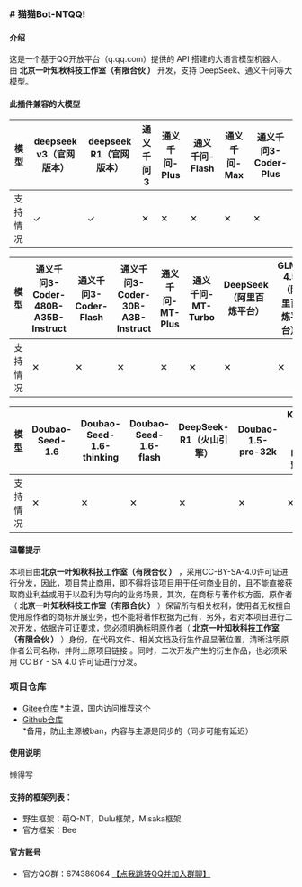 ### # 猫猫Bot-NTQQ!


#### 介绍
这是一个基于QQ开放平台（q.qq.com）提供的 API 搭建的大语言模型机器人，由  **北京一叶知秋科技工作室（有限合伙 ）** 开发，支持 DeepSeek、通义千问等大模型。

#### 此插件兼容的大模型
| 模型   | deepseek v3（官网版本） | deepseek R1（官网版本） | 通义千问3 | 通义千问-Plus | 通义千问-Flash | 通义千问-Max | 通义千问3-Coder-Plus |
|------|-------------------|-------------------|-------|-----------|------------|----------|------------------|
| 支持情况 | ✓                | ✓                | ✕     | ✕         | ✕          | ✕        | ✕                |

| 模型   | 通义千问3-Coder-480B-A35B-Instruct | 通义千问3-Coder-Flash | 通义千问3-Coder-30B-A3B-Instruct | 通义千问-MT-Plus | 通义千问-MT-Turbo | DeepSeek（阿里百炼平台） | GLM-4.5（阿里百炼平台） |
|------|--------------------------------|-------------------|------------------------------|--------------|---------------|------------------|-----------------|
| 支持情况 | ✕                              | ✕                 | ✕                            | ✕            | ✕             | ✕                | ✕               |

| 模型   | Doubao-Seed-1.6 | Doubao-Seed-1.6-thinking | Doubao-Seed-1.6-flash | DeepSeek-R1（火山引擎） | Doubao-1.5-pro-32k | Kimi-K2（火山引擎） | DeepSeek-V3（火山引擎） |
|------|-----------------|--------------------------|-----------------------|-------------------|--------------------|---------------|-------------------|
| 支持情况 | ✕                | ✕                       | ✕                    | ✕             | ✕             | ✕           | ✕              | ✕ 

#### 温馨提示
本项目由**北京一叶知秋科技工作室（有限合伙 ）** ，采用CC-BY-SA-4.0许可证进行分发，因此，项目禁止商用，即不得将该项目用于任何商业目的，且不能直接获取商业利益或用于以盈利为导向的业务场景，其次，在商标与著作权方面，原作者（ **北京一叶知秋科技工作室（有限合伙 ）** ）保留所有相关权利，使用者无权擅自使用原作者的商标开展业务，也不能将著作权据为己有，另外，若对本项目进行二次开发，依据许可证要求，您必须明确标明原作者（ **北京一叶知秋科技工作室（有限合伙 ）** ）身份，在代码文件、相关文档及衍生作品显著位置，清晰注明原作者公司名称，并附上原项目链接 。同时，二次开发产生的衍生作品，也必须采用 CC BY - SA 4.0 许可证进行分发。

###  项目仓库
- [Gitee仓库](https://gitee.com/Autole/cat-bot-ntqq)  *主源，国内访问推荐这个
- [Github仓库](https://github.com/3639254335/catcat)  *备用，防止主源被ban，内容与主源是同步的（同步可能有延迟）

#### 使用说明

懒得写

#### 支持的框架列表：
- 野生框架：萌Q-NT，Dulu框架，Misaka框架
- 官方框架：Bee

#### 官方账号

- 官方QQ群：674386064 [【点我跳转QQ并加入群聊】](https://qm.qq.com/q/6xBivgvH32)